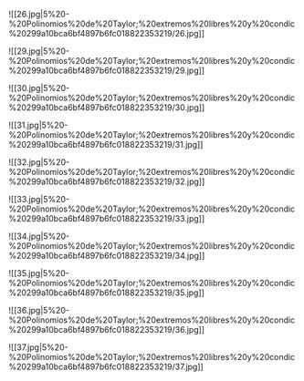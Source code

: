 ![[26.jpg|5%20-%20Polinomios%20de%20Taylor;%20extremos%20libres%20y%20condic%20299a10bca6bf4897b6fc018822353219/26.jpg]]

![[29.jpg|5%20-%20Polinomios%20de%20Taylor;%20extremos%20libres%20y%20condic%20299a10bca6bf4897b6fc018822353219/29.jpg]]

![[30.jpg|5%20-%20Polinomios%20de%20Taylor;%20extremos%20libres%20y%20condic%20299a10bca6bf4897b6fc018822353219/30.jpg]]

![[31.jpg|5%20-%20Polinomios%20de%20Taylor;%20extremos%20libres%20y%20condic%20299a10bca6bf4897b6fc018822353219/31.jpg]]

![[32.jpg|5%20-%20Polinomios%20de%20Taylor;%20extremos%20libres%20y%20condic%20299a10bca6bf4897b6fc018822353219/32.jpg]]

![[33.jpg|5%20-%20Polinomios%20de%20Taylor;%20extremos%20libres%20y%20condic%20299a10bca6bf4897b6fc018822353219/33.jpg]]

![[34.jpg|5%20-%20Polinomios%20de%20Taylor;%20extremos%20libres%20y%20condic%20299a10bca6bf4897b6fc018822353219/34.jpg]]

![[35.jpg|5%20-%20Polinomios%20de%20Taylor;%20extremos%20libres%20y%20condic%20299a10bca6bf4897b6fc018822353219/35.jpg]]

![[36.jpg|5%20-%20Polinomios%20de%20Taylor;%20extremos%20libres%20y%20condic%20299a10bca6bf4897b6fc018822353219/36.jpg]]

![[37.jpg|5%20-%20Polinomios%20de%20Taylor;%20extremos%20libres%20y%20condic%20299a10bca6bf4897b6fc018822353219/37.jpg]]